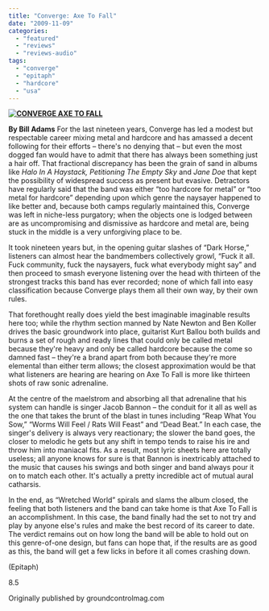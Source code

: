 ```yaml
---
title: "Converge: Axe To Fall"
date: "2009-11-09"
categories: 
  - "featured"
  - "reviews"
  - "reviews-audio"
tags: 
  - "converge"
  - "epitaph"
  - "hardcore"
  - "usa"
---
```


**[![CONVERGE AXE TO FALL](http://www.hellbound.ca/wp-content/uploads/2009/11/CONVERGE-AXE-TO-FALL.jpg "CONVERGE AXE TO FALL")](http://www.hellbound.ca/wp-content/uploads/2009/11/CONVERGE-AXE-TO-FALL.jpg)**

**By Bill Adams** For the last nineteen years, Converge has led a modest but respectable career mixing metal and hardcore and has amassed a decent following for their efforts – there's no denying that – but even the most dogged fan would have to admit that there has always been something just a hair off. That fractional discrepancy has been the grain of sand in albums like _Halo In A Haystack,_ _Petitioning The Empty Sky_ and _Jane Doe_ that kept the possibility of widespread success as present but evasive. Detractors have regularly said that the band was either “too hardcore for metal” or “too metal for hardcore” depending upon which genre the naysayer happened to like better and, because both camps regularly maintained this, Converge was left in niche-less purgatory; when the objects one is lodged between are as uncompromising and dismissive as hardcore and metal are, being stuck in the middle is a very unforgiving place to be.

It took nineteen years but, in the opening guitar slashes of “Dark Horse,” listeners can almost hear the bandmembers collectively growl, “Fuck it all. Fuck community, fuck the naysayers, fuck what everybody might say” and then proceed to smash everyone listening over the head with thirteen of the strongest tracks this band has ever recorded; none of which fall into easy classification because Converge plays them all their own way, by their own rules.

That forethought really does yield the best imaginable imaginable results here too; while the rhythm section manned by Nate Newton and Ben Koller drives the basic groundwork into place, guitarist Kurt Ballou both builds and burns a set of rough and ready lines that could only be called metal because they're heavy and only be called hardcore because the come so damned fast – they're a brand apart from both because they're more elemental than either term allows; the closest approximation would be that what listeners are hearing are hearing on Axe To Fall is more like thirteen shots of raw sonic adrenaline.

At the centre of the maelstrom and absorbing all that adrenaline that his system can handle is singer Jacob Bannon – the conduit for it all as well as the one that takes the brunt of the blast in tunes including “Reap What You Sow,” “Worms Will Feel / Rats Will Feast” and “Dead Beat.” In each case, the singer's delivery is always very reactionary; the slower the band goes, the closer to melodic he gets but any shift in tempo tends to raise his ire and throw him into maniacal fits. As a result, most lyric sheets here are totally useless; all anyone knows for sure is that Bannon is inextricably attached to the music that causes his swings and both singer and band always pour it on to match each other. It's actually a pretty incredible act of mutual aural catharsis.

In the end, as “Wretched World” spirals and slams the album closed, the feeling that both listeners and the band can take home is that Axe To Fall is an accomplishment. In this case, the band finally had the set to not try and play by anyone else's rules and make the best record of its career to date. The verdict remains out on how long the band will be able to hold out on this genre-of-one design, but fans can hope that, if the results are as good as this, the band will get a few licks in before it all comes crashing down.

(Epitaph)

8.5

Originally published by groundcontrolmag.com
